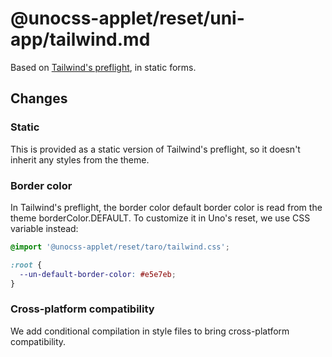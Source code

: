 # @unocss-applet/reset/uni-app/tailwind.md

Based on [Tailwind's preflight](https://tailwindcss.com/docs/preflight), in static forms.

## Changes

### Static

This is provided as a static version of Tailwind's preflight, so it doesn't inherit any styles from the theme.

### Border color

In Tailwind's preflight, the border color default border color is read from the theme borderColor.DEFAULT. To customize it in Uno's reset, we use CSS variable instead:

```css
@import '@unocss-applet/reset/taro/tailwind.css';

:root {
  --un-default-border-color: #e5e7eb;
}
```

### Cross-platform compatibility

We add conditional compilation in style files to bring cross-platform compatibility.
